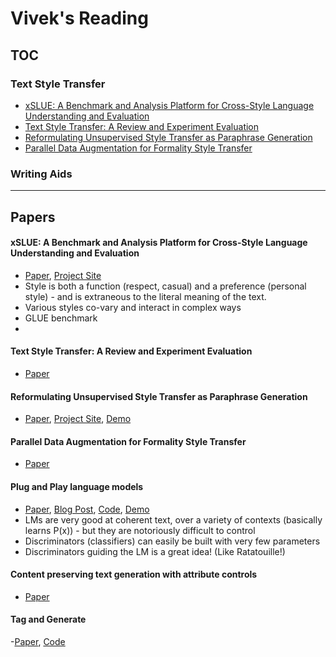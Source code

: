 # Vivek's Reading

## TOC
### Text Style Transfer
- [xSLUE: A Benchmark and Analysis Platform for Cross-Style Language Understanding and Evaluation](#xslue-a-benchmark-and-analysis-platform-for-cross-style-language-understanding-and-evaluation)
- [Text Style Transfer: A Review and Experiment Evaluation](#Text-Style-Transfer-A-Review-and-Experiment-Evaluation)
- [Reformulating Unsupervised Style Transfer as Paraphrase Generation](#Reformulating-Unsupervised-Style-Transfer-as-Paraphrase-Generation)
- [Parallel Data Augmentation for Formality Style Transfer](#Parallel-Data-Augmentation-for-Formality-Style-Transfer)

### Writing Aids

---

## Papers
#### **xSLUE: A Benchmark and Analysis Platform for Cross-Style Language Understanding and Evaluation**
- [Paper](https://arxiv.org/pdf/1911.03663.pdf), [Project Site](http://xslue.com/)
- Style is both a function (respect, casual) and a preference (personal style) - and is extraneous to the literal meaning of the text.
- Various styles co-vary and interact in complex ways
- GLUE benchmark
- 

#### **Text Style Transfer: A Review and Experiment Evaluation**
- [Paper](https://arxiv.org/pdf/2010.12742.pdf)

#### **Reformulating Unsupervised Style Transfer as Paraphrase Generation**
- [Paper](https://arxiv.org/pdf/2010.05700.pdf), [Project Site](http://style.cs.umass.edu/), [Demo](http://arkham.cs.umass.edu:8553/)

#### **Parallel Data Augmentation for Formality Style Transfer**
- [Paper](https://www.aclweb.org/anthology/2020.acl-main.294.pdf)

#### **Plug and Play language models**
- [Paper](https://arxiv.org/pdf/1912.02164.pdf), [Blog Post](https://eng.uber.com/pplm/), [Code](https://github.com/uber-research/PPLM), [Demo](https://transformer.huggingface.co/model/pplm)
- LMs are very good at coherent text, over a variety of contexts (basically learns P(x)) - but they are notoriously difficult to control
- Discriminators (classifiers) can easily be built with very few parameters
- Discriminators guiding the LM is a great idea! (Like Ratatouille!)

#### **Content preserving text generation with attribute controls**
- [Paper](https://papers.nips.cc/paper/2018/file/7cf64379eb6f29a4d25c4b6a2df713e4-Paper.pdf)

#### **Tag and Generate**
-[Paper](https://arxiv.org/pdf/2004.14257.pdf), [Code](https://github.com/tag-and-generate/Politeness-Transfer-A-Tag-and-Generate-Approach)